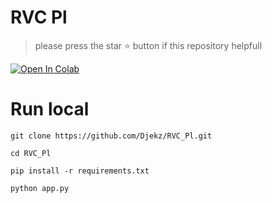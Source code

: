 # RVC Pl

>please press the star ⭐ button if this repository helpfull




[![Open In Colab](https://colab.research.google.com/assets/colab-badge.svg)](https://colab.research.google.com/github/Blane187/RVC_Pl/blob/main/RVC_Pl.ipynb)





# Run local

```
git clone https://github.com/Djekz/RVC_Pl.git
```

```
cd RVC_Pl
```
```
pip install -r requirements.txt
```

```
python app.py
```


